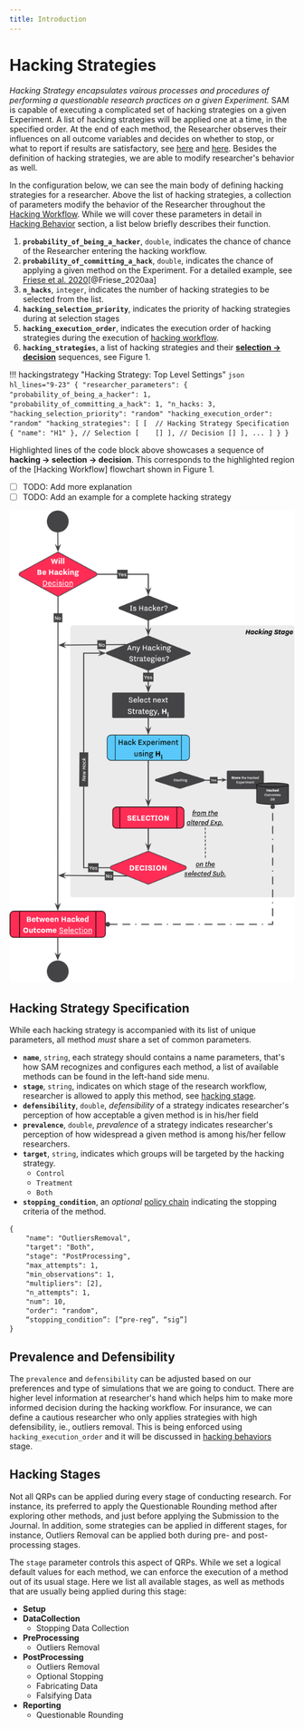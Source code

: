 ```yaml
---
title: Introduction
---
```


# Hacking Strategies

*Hacking Strategy encapsulates vairous processes and procedures of performing a questionable research practices on a given Experiment.* SAM is capable of executing a complicated set of hacking strategies on a given Experiment. A list of hacking strategies will be applied one at a time, in the specified order. At the end of each method, the Researcher observes their influences on all outcome variables and decides on whether to stop, or what to report if results are satisfactory, see [here](design.md#hacking-strategy) and [here](flow.md#perform-research). Besides the definition of hacking strategies, we are able to modify researcher's behavior as well. 

In the configuration below, we can see the main body of defining hacking strategies for a researcher. Above the list of hacking strategies, a collection of parameters modify the behavior of the Researcher throughout the [Hacking Workflow](/hacking-workflow.md). While we will cover these parameters in detail in [Hacking Behavior](/hacking-behaviors.md) section, a list below briefly describes their function.

1. **`probability_of_being_a_hacker`**, `double`, indicates the chance of  chance of the Researcher entering the hacking workflow.
2. **`probability_of_committing_a_hack`**, `double`, indicates the chance of applying a given method on the Experiment. For a detailed example, see [Friese et al. 2020](/examples/Friese_et_al_2020.md)[@Friese_2020aa]
3. **`n_hacks`**, `integer`, indicates the number of hacking strategies to be selected from the list.
3. **`hacking_selection_priority`**, indicates the priority of hacking strategies during at selection stages
4. **`hacking_execution_order`**, indicates the execution order of hacking strategies during the execution of [hacking workflow](research-workflow.md#hacking-workflow).
5. **`hacking_strategies`**, a list of hacking strategies and their [**selection → decision**](/decision-strategies.md) sequences, see Figure 1.

!!! hackingstrategy "Hacking Strategy: Top Level Settings"
    ```json hl_lines="9-23"
    {
      "researcher_parameters":
      {
        "probability_of_being_a_hacker": 1,
        "probability_of_committing_a_hack": 1,
        "n_hacks: 3,
        "hacking_selection_priority": "random"
        "hacking_execution_order": "random"
        "hacking_strategies": [
          [ 
             // Hacking Strategy Specification
             {
                 "name": "H1"
             },
             // Selection
             [   
              []
             ],
             // Decision
             []
          ],
          ...
        ]
      }
    }
    ```

Highlighted lines of the code block above showcases a sequence of **hacking → selection → decision**. This corresponds to the highlighted region of the [Hacking Workflow] flowchart shown in Figure 1.

- [ ] TODO: Add more explanation
- [ ] TODO: Add an example for a complete hacking strategy

![<b>Figure 1.</b> Hacking Step](/figures/hacking-step.png)


## Hacking Strategy Specification

While each hacking strategy is accompanied with its list of unique parameters, all method *must* share a set of common parameters.

- **`name`**, `string`, each strategy should contains a name parameters, that's how SAM recognizes and configures each method, a list of available methods can be found in the left-hand side menu.
- **`stage`**, `string`, indicates on which stage of the research workflow, researcher is allowed to apply this method, see [hacking stage](#hacking-stage).
- **`defensibility`**, `double`, *defensibility* of a strategy indicates researcher's perception of how acceptable a given method is in his/her field
- **`prevalence`**, `double`, *prevalence* of a strategy indicates researcher's perception of how widespread a given method is among his/her fellow researchers.
- **`target`**, `string`, indicates which groups will be targeted by the hacking strategy.
	- `Control`
	- `Treatment`
	- `Both`
- **`stopping_condition`**, an *optional* [policy chain](/decision-strategies.md#policy-chain) indicating the stopping criteria of the method.


```
{
	"name": "OutliersRemoval",
	"target": "Both",
	"stage": "PostProcessing",
	"max_attempts": 1,
	"min_observations": 1,
	"multipliers": [2],
	"n_attempts": 1,
	"num": 10,
	"order": "random",
	“stopping_condition”: [“pre-reg”, “sig”]
}
```

## Prevalence and Defensibility

The `prevalence` and `defensibility` can be adjusted based on our preferences and type of simulations that we are going to conduct. There are higher level information at researcher's hand which helps him to make more informed decision during the hacking workflow. For insurance, we can define a cautious researcher who only applies strategies with high defensibility, ie., outliers removal. This is being enforced using `hacking_execution_order` and it will be discussed in [hacking behaviors](/hacking-behaviors.md) stage.

## Hacking Stages

Not all QRPs can be applied during every stage of conducting research. For instance, its preferred to apply the Questionable Rounding method after exploring other methods, and just before applying the Submission to the Journal. In addition, some strategies can be applied in different stages, for instance, Outliers Removal can be applied both during pre- and post-processing stages. 

The `stage` parameter controls this aspect of QRPs. While we set a logical default values for each method, we can enforce the execution of a method out of its usual stage. Here we list all available stages, as well as methods that are usually being applied during this stage:

- **Setup**
- **DataCollection**
	- Stopping Data Collection
- **PreProcessing**
	- Outliers Removal
- **PostProcessing**
	- Outliers Removal
	- Optional Stopping
	- Fabricating Data
	- Falsifying Data
- **Reporting**
	- Questionable Rounding



